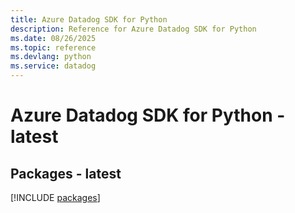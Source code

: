 ```yaml
---
title: Azure Datadog SDK for Python
description: Reference for Azure Datadog SDK for Python
ms.date: 08/26/2025
ms.topic: reference
ms.devlang: python
ms.service: datadog
---
```

# Azure Datadog SDK for Python - latest
## Packages - latest
[!INCLUDE [packages](datadog-index.md)]